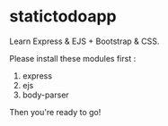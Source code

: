 # statictodoapp
Learn Express &amp; EJS + Bootstrap &amp; CSS.

Please install these modules first :
1. express
2. ejs
3. body-parser

Then you're ready to go!
